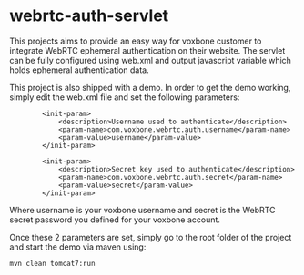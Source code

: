 webrtc-auth-servlet
===================

This projects aims to provide an easy way for voxbone customer to integrate WebRTC ephemeral authentication on their website.
The servlet can be fully configured using web.xml and output javascript variable which holds ephemeral authentication data.

This project is also shipped with a demo.
In order to get the demo working, simply edit the web.xml file and set the following parameters:

```
        <init-param>
            <description>Username used to authenticate</description>
            <param-name>com.voxbone.webrtc.auth.username</param-name>
            <param-value>username</param-value>
        </init-param>
```

```
        <init-param>
            <description>Secret key used to authenticate</description>
            <param-name>com.voxbone.webrtc.auth.secret</param-name>
            <param-value>secret</param-value>
        </init-param>
```

Where username is your voxbone username and secret is the WebRTC secret password you defined for your voxbone account.

Once these 2 parameters are set, simply go to the root folder of the project and start the demo via maven using:
```
mvn clean tomcat7:run
```
